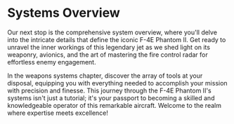# Systems Overview

Our next stop is the comprehensive system overview, where you'll delve into the intricate details
that define the iconic F-4E Phantom II. Get ready to unravel the inner workings of this legendary
jet as we shed light on its weaponry, avionics, and the art of mastering the fire control radar for
effortless enemy engagement.

In the weapons systems chapter, discover the array of tools at your disposal, equipping you with
everything needed to accomplish your mission with precision and finesse. This journey through the
F-4E Phantom II's systems isn't just a tutorial; it's your passport to becoming a skilled and
knowledgeable operator of this remarkable aircraft. Welcome to the realm where expertise meets
excellence!
